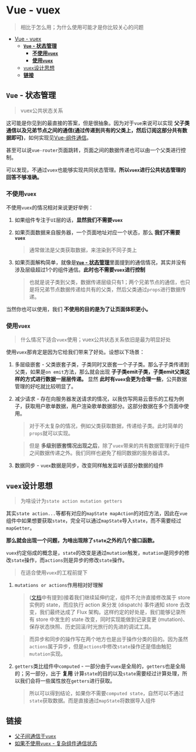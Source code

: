 # Vue - vuex
> 相比于怎么用；为什么使用可能才是你比较关心的问题

<!-- TOC -->

- [Vue - vuex](#vue---vuex)
  - [**`Vue` - 状态管理**](#vue---状态管理)
    - [**不使用`vuex`**](#不使用vuex)
    - [**使用`vuex`**](#使用vuex)
  - [`vuex`设计思想](#vuex设计思想)
  - [**链接**](#链接)

<!-- /TOC -->

## **`Vue` - 状态管理**

> vuex公共状态关系

这可能是你见到的最直接的答案，但是很抽象。因为对于`vue`来说可以实现 **父子类通信以及兄弟节点之间的通信(通过传递到共有的父类上，然后订阅这部分共有数据即可)**，如何实现见[Vue-组件通信](https://github.com/chenbin92/blog/issues/1)。

甚至可以说`vue-router`页面跳转，页面之间的数据传递也可以由一个父类进行控制。

可以发现，不通过`vuex`也能够实现共同状态管理。**所以`vuex`进行公共状态管理的回答不够准确。**

### **不使用`vuex`**

不使用`vuex`的情况相对来说更好举例：

1. 如果组件专注于`UI`层的话，**显然我们不需要`vuex`**
2. 如果页面数据来自服务器，一个页面地址对应一个状态，那么 **我们不需要`vuex`**

    > 通常做法是父类获取数据，来渲染到不同子类上
    
3. 如果页面解构简单，就像是[**`Vue` - 状态管理**](#vue---状态管理)里面提到的通信情况，其实并没有涉及层级超过1个的组件通信。**此时也不需要`vuex`进行控制**

    > 也就是说子类到父类，数据传递层级只有1；两个兄弟节点的通信，也只是将兄弟节点数据传递给共有的父类，然后父类通过`props`进行数据传递。

当然你也可以使用，我们 **不使用的目的是为了让页面体积更小。**

### **使用`vuex`**

> 什么情况下适合`vuex`使用；vuex公共状态关系依旧是最为明显好处

使用`vuex`那肯定是因为它给我们带来了好处。设想以下场景：

1. 多层级嵌套 - 父类嵌套子类，子类同时又嵌套一个子子类。那么子子类传递到父类，如果是`on emit`方法，那么就会出现 **子子类emit子类，子类emit父类这样的方式进行数据一层层传递。** 显然 **此时有`vuex`会更为合理一些**，公共数据管理的好吃就比较明显了。

2. 减少请求 - 存在向服务器发送请求的情况，以我仿写网易云音乐的工程为例子，获取用户歌单数据，用户渲染歌单数据部分。这部分数据在多个页面中使用。

    > 对于不太复杂的情况，例如父类获取数据，传递给子类。此时简单的`props`就可以实现。

    > 但是 **多级别嵌套情况出现之后**，除了`vuex`带来的共有数据管理利于组件之间数据传递之外。我们同样也避免了相同数据的服务器请求。

3. 数据同步 - `vuex`数据是同步，改变同样触发监听该部分数据的组件

## `vuex`设计思想

> 为啥设计为`state action mutation getters`

其实`state action...`等都有对应的`mapState mapAction`的对应方法，因此在`vue`组件中如果想要获取`state`，完全可以通过`mapState`导入`state`，而不需要经过`mapGetter`。

**那么就会出现一个问题，为啥出现除了`state`之外的几个接口函数。**

`vuex`约定俗成的概念是，`state`的改变是通过`mutation`触发，`mutation`是同步的修改`state`操作，而`actions`则是异步的修改`state`操作。

> 在适合使用`vuex`的工程前提下

1. `mutations or actions`作用相对好理解

    > ([文档](https://cn.vuejs.org/v2/guide/state-management.html#%E7%AE%80%E5%8D%95%E7%8A%B6%E6%80%81%E7%AE%A1%E7%90%86%E8%B5%B7%E6%AD%A5%E4%BD%BF%E7%94%A8)中有提到)接着我们继续延伸约定，组件不允许直接修改属于 store 实例的 state，而应执行 action 来分发 (dispatch) 事件通知 store 去改变，我们最终达成了 Flux 架构。这样约定的好处是，我们能够记录所有 store 中发生的 state 改变，同时实现能做到记录变更 (mutation)、保存状态快照、历史回滚/时光旅行的先进的调试工具。

    > 而异步和同步的操作写在两个地方也是出于操作分类的目的。因为虽然`actions`属于异步，但是`actions`中修改`state`操作还是借由触犯`mutation`实现。

2. `getters`类比组件中`computed` - 一部分由于`vuex`是全局的，`getters`也是全局的；另一部分，出于 **复用** 计算`state`的目的以及`state`需要经过计算处理，所以我们会将一些属性放在`getters`进行获取。

    > 所以可以得到结论，如果你不需要`computed state`，自然可以不通过`state`获取数据。而是直接通过`mapState`将数据导入组件

## **链接**

* [父子间通信于`vuex`](https://juejin.im/post/592702c12f301e006c2a28a0)
* [如果不使用`vuex` - 复杂组件通信状态](https://www.cnblogs.com/forzhaokang/p/8317987.html)
    